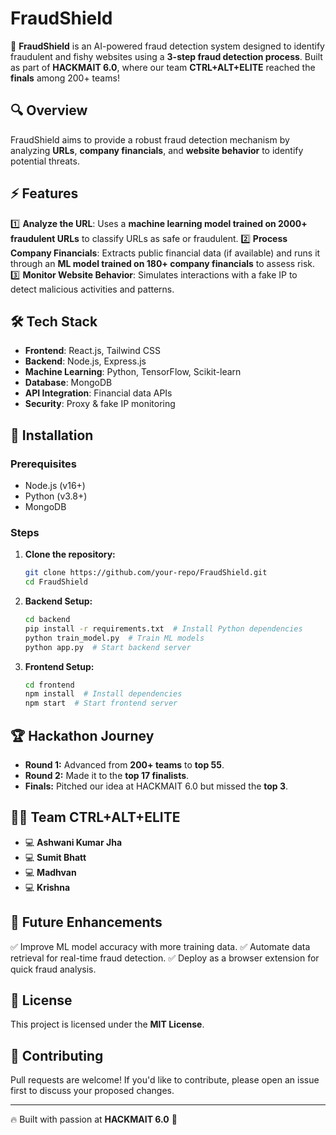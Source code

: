 # FraudShield

🚀 **FraudShield** is an AI-powered fraud detection system designed to identify fraudulent and fishy websites using a **3-step fraud detection process**. Built as part of **HACKMAIT 6.0**, where our team **CTRL+ALT+ELITE** reached the **finals** among 200+ teams!

## 🔍 Overview

FraudShield aims to provide a robust fraud detection mechanism by analyzing **URLs**, **company financials**, and **website behavior** to identify potential threats.

## ⚡ Features

1️⃣ **Analyze the URL**: Uses a **machine learning model trained on 2000+ fraudulent URLs** to classify URLs as safe or fraudulent.
2️⃣ **Process Company Financials**: Extracts public financial data (if available) and runs it through an **ML model trained on 180+ company financials** to assess risk.
3️⃣ **Monitor Website Behavior**: Simulates interactions with a fake IP to detect malicious activities and patterns.

## 🛠 Tech Stack

- **Frontend**: React.js, Tailwind CSS
- **Backend**: Node.js, Express.js
- **Machine Learning**: Python, TensorFlow, Scikit-learn
- **Database**: MongoDB
- **API Integration**: Financial data APIs
- **Security**: Proxy & fake IP monitoring

## 🚀 Installation

### Prerequisites

- Node.js (v16+)
- Python (v3.8+)
- MongoDB

### Steps

1. **Clone the repository:**

   ```bash
   git clone https://github.com/your-repo/FraudShield.git
   cd FraudShield
   ```

2. **Backend Setup:**

   ```bash
   cd backend
   pip install -r requirements.txt  # Install Python dependencies
   python train_model.py  # Train ML models
   python app.py  # Start backend server
   ```

3. **Frontend Setup:**

   ```bash
   cd frontend
   npm install  # Install dependencies
   npm start  # Start frontend server
   ```

## 🏆 Hackathon Journey

- **Round 1:** Advanced from **200+ teams** to **top 55**.
- **Round 2:** Made it to the **top 17 finalists**.
- **Finals:** Pitched our idea at HACKMAIT 6.0 but missed the **top 3**.

## 👨‍💻 Team CTRL+ALT+ELITE

- 💻 **Ashwani Kumar Jha**
- 💻 **Sumit Bhatt**
- 💻 **Madhvan**
- 💻 **Krishna**

## 📌 Future Enhancements

✅ Improve ML model accuracy with more training data.
✅ Automate data retrieval for real-time fraud detection.
✅ Deploy as a browser extension for quick fraud analysis.

## 📄 License

This project is licensed under the **MIT License**.

## 🤝 Contributing

Pull requests are welcome! If you'd like to contribute, please open an issue first to discuss your proposed changes.

---

🔥 Built with passion at **HACKMAIT 6.0** 🚀
